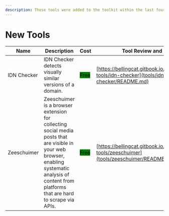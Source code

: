 ```yaml
---
description: These tools were added to the toolkit within the last four weeks.
---
```

# New Tools


| Name | Description | Cost | Tool Review and Guide |
| --- | --- | --- | --- |
| IDN Checker | IDN Checker detects visually similar versions of a domain. | <mark style="background-color:green;">Free</mark> | [https://bellingcat.gitbook.io/toolkit/more/all-tools/idn-checker](tools/idn-checker/README.md) |
| Zeeschuimer | Zeeschuimer is a browser extension for collecting social media posts that are visible in your web browser, enabling systematic analysis of content from platforms that are hard to scrape via APIs. | <mark style="background-color:green;">Free</mark> | [https://bellingcat.gitbook.io/toolkit/more/all-tools/zeeschuimer](tools/zeeschuimer/README.md) |